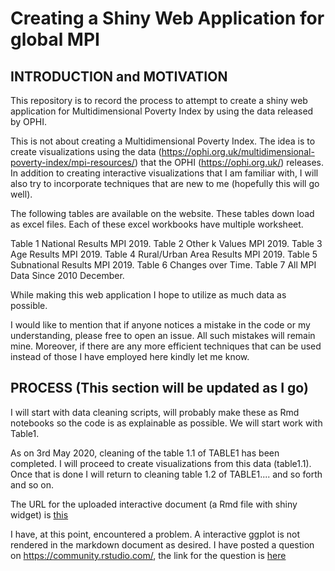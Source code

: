 # Creating a Shiny Web Application for global MPI

INTRODUCTION and MOTIVATION
---------------------------------------

This repository is to record the process to attempt to create a shiny web application for Multidimensional Poverty Index by using the data released by OPHI.

This is not about creating a Multidimensional Poverty Index. The idea is to create visualizations using the data (https://ophi.org.uk/multidimensional-poverty-index/mpi-resources/) that the OPHI (https://ophi.org.uk/) releases. In addition to creating interactive visualizations that I am familiar with, I will also try to incorporate techniques that are new to me (hopefully this will go well).


The following tables are available on the website. These tables down load as excel files. Each of these excel workbooks have multiple worksheet.

Table 1	National Results MPI 2019. 
Table 2	Other k Values MPI 2019. 
Table 3	Age Results MPI 2019.
Table 4	Rural/Urban Area Results MPI 2019.
Table 5	Subnational Results MPI 2019. 
Table 6	Changes over Time.
Table 7	All MPI Data Since 2010 December.

While making this web application I hope to utilize as much data as possible. 

I would like to mention that if anyone notices a mistake in the code or my understanding, please free to open an issue. All such mistakes will remain mine. Moreover, if there are any more efficient techniques that can be used instead of those I have employed here kindly let me know.


PROCESS (This section will be updated as I go)
--------------------------

I will start with data cleaning scripts, will probably make these as Rmd notebooks so the code is as explainable as possible. We will start work with Table1.

As on 3rd May 2020, cleaning of the table 1.1 of TABLE1 has been completed. I will proceed to create visualizations from this data (table1.1). Once that is done I will return to cleaning table 1.2 of TABLE1.... and so forth and so on. 

The URL for the uploaded interactive document (a Rmd file with shiny widget) is [this](http://ayush-patel.shinyapps.io/Interactive_Documnet_MPI?_ga=2.267160393.698749113.1588778285-1890707637.1585288669)

I have, at this point, encountered a problem. A interactive ggplot is not rendered in the markdown document as desired. I have posted a question on https://community.rstudio.com/, the link for the question is [here](https://community.rstudio.com/t/error-in-rendering-ggplot-with-shiny-components-widget-i-rmarkdown-file/64847)

